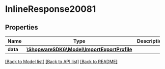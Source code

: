 # InlineResponse20081

## Properties
Name | Type | Description | Notes
------------ | ------------- | ------------- | -------------
**data** | [**\ShopwareSDK6\Model\ImportExportProfile**](ImportExportProfile.md) |  | [optional] 

[[Back to Model list]](../../README.md#documentation-for-models) [[Back to API list]](../../README.md#documentation-for-api-endpoints) [[Back to README]](../../README.md)

